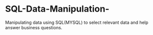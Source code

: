 # SQL-Data-Manipulation-
Manipulating data using SQL(MYSQL) to select relevant data and help answer business questions. 
